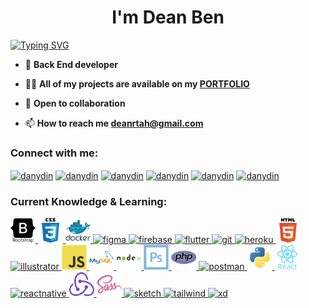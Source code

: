 <h1 align="center">I'm Dean Ben</h1>

[![Typing SVG](https://readme-typing-svg.demolab.com/?lines=An+enthusiastic+DevOps+Automation+Engineer&font=Fira+Code&size=30&pause=1000&center=true&width=1000)](https://git.io/typing-svg)

- 🌱 **Back End developer**

- 👨‍💻 **All of my projects are available on my [PORTFOLIO](https://danydin.github.io/portfolio/)**

- 💬 **Open to collaboration**

- 📫 **How to reach me deanrtah@gmail.com**

<h3 align="left">Connect with me:</h3>
<p align="left">
        <a href="mailto:deanrtah@gmail.com" target="blank"><img align="center"
                        src="https://raw.githubusercontent.com/rahuldkjain/github-profile-readme-generator/master/src/images/icons/Social/codepen.svg"
                        alt="danydin" height="30" width="40" /></a>
        <a href="mailto:deanrtah@gmail.com" target="blank"><img align="center"
                        src="https://raw.githubusercontent.com/rahuldkjain/github-profile-readme-generator/master/src/images/icons/Social/twitter.svg"
                        alt="danydin" height="30" width="40" /></a>
        <a href="mailto:deanrtah@gmail.com" target="blank"><img align="center"
                        src="https://raw.githubusercontent.com/rahuldkjain/github-profile-readme-generator/master/src/images/icons/Social/linked-in-alt.svg"
                        alt="danydin" height="30" width="40" /></a>
        <a href="mailto:deanrtah@gmail.com" target="blank"><img align="center"
                        src="https://cdn.jsdelivr.net/npm/simple-icons@3.0.1/icons/codesandbox.svg" alt="danydin"
                        height="30" width="40" /></a>
        <a href="mailto:deanrtah@gmail.com" target="blank"><img align="center"
                        src="https://raw.githubusercontent.com/rahuldkjain/github-profile-readme-generator/master/src/images/icons/Social/facebook.svg"
                        alt="danydin" height="30" width="40" /></a>
        <a href="mailto:deanrtah@gmail.com" target="blank"><img align="center"
                        src="https://raw.githubusercontent.com/rahuldkjain/github-profile-readme-generator/master/src/images/icons/Social/instagram.svg"
                        alt="danydin" height="30" width="40" /></a>
</p>

<h3 align="left">Current Knowledge & Learning:</h3>
<p align="left"> <a href="https://getbootstrap.com" target="_blank"> <img
                src="https://raw.githubusercontent.com/devicons/devicon/master/icons/bootstrap/bootstrap-plain-wordmark.svg"
                alt="bootstrap" width="40" height="40" /> </a> <a href="https://www.w3schools.com/css/"
                target="_blank"> <img
                        src="https://raw.githubusercontent.com/devicons/devicon/master/icons/css3/css3-original-wordmark.svg"
                        alt="css3" width="40" height="40" /> </a> <a href="https://www.docker.com/" target="_blank">
                <img src="https://raw.githubusercontent.com/devicons/devicon/master/icons/docker/docker-original-wordmark.svg"
                        alt="docker" width="40" height="40" /> </a> <a href="https://www.figma.com/" target="_blank">
                <img src="https://www.vectorlogo.zone/logos/figma/figma-icon.svg" alt="figma" width="40" height="40" />
        </a> <a href="https://firebase.google.com/" target="_blank"> <img
                        src="https://www.vectorlogo.zone/logos/firebase/firebase-icon.svg" alt="firebase" width="40"
                        height="40" /> </a> <a href="https://flutter.dev" target="_blank"> <img
                        src="https://www.vectorlogo.zone/logos/flutterio/flutterio-icon.svg" alt="flutter" width="40"
                        height="40" /> </a> <a href="https://git-scm.com/" target="_blank"> <img
                        src="https://www.vectorlogo.zone/logos/git-scm/git-scm-icon.svg" alt="git" width="40"
                        height="40" /> </a> <a href="https://heroku.com" target="_blank"> <img
                        src="https://www.vectorlogo.zone/logos/heroku/heroku-icon.svg" alt="heroku" width="40"
                        height="40" /> </a> <a href="https://www.w3.org/html/" target="_blank"> <img
                        src="https://raw.githubusercontent.com/devicons/devicon/master/icons/html5/html5-original-wordmark.svg"
                        alt="html5" width="40" height="40" /> </a> <a
                href="https://www.adobe.com/in/products/illustrator.html" target="_blank"> <img
                        src="https://www.vectorlogo.zone/logos/adobe_illustrator/adobe_illustrator-icon.svg"
                        alt="illustrator" width="40" height="40" /> </a> 
                         <a
                href="https://developer.mozilla.org/en-US/docs/Web/JavaScript" target="_blank"> <img
                        src="https://raw.githubusercontent.com/devicons/devicon/master/icons/javascript/javascript-original.svg"
                        alt="javascript" width="40" height="40" /> </a> <a href="https://kotlinlang.org"
                target="_blank">
                <img src="https://raw.githubusercontent.com/devicons/devicon/master/icons/mysql/mysql-original-wordmark.svg"
                        alt="mysql" width="40" height="40" /> </a> <a href="https://nodejs.org" target="_blank"> <img
                        src="https://raw.githubusercontent.com/devicons/devicon/master/icons/nodejs/nodejs-original-wordmark.svg"
                        alt="nodejs" width="40" height="40" /> </a> <a href="https://www.photoshop.com/en"
                target="_blank"> <img
                        src="https://raw.githubusercontent.com/devicons/devicon/master/icons/photoshop/photoshop-line.svg"
                        alt="photoshop" width="40" height="40" /> </a> <a href="https://www.php.net" target="_blank">
                <img src="https://raw.githubusercontent.com/devicons/devicon/master/icons/php/php-original.svg"
                        alt="php" width="40" height="40" /> </a> <a href="https://postman.com" target="_blank"> <img
                        src="https://www.vectorlogo.zone/logos/getpostman/getpostman-icon.svg" alt="postman" width="40"
                        height="40" /> </a> <a href="https://www.python.org" target="_blank"> <img
                        src="https://raw.githubusercontent.com/devicons/devicon/master/icons/python/python-original.svg"
                        alt="python" width="40" height="40" /> </a> <a href="https://reactjs.org/" target="_blank"> <img
                        src="https://raw.githubusercontent.com/devicons/devicon/master/icons/react/react-original-wordmark.svg"
                        alt="react" width="40" height="40" /> </a> <a href="https://reactnative.dev/" target="_blank">
                <img src="https://reactnative.dev/img/header_logo.svg" alt="reactnative" width="40" height="40" /> </a>
        <a href="https://redux.js.org" target="_blank"> <img
                        src="https://raw.githubusercontent.com/devicons/devicon/master/icons/redux/redux-original.svg"
                        alt="redux" width="40" height="40" /> </a> <a href="https://sass-lang.com" target="_blank"> <img
                        src="https://raw.githubusercontent.com/devicons/devicon/master/icons/sass/sass-original.svg"
                        alt="sass" width="40" height="40" /> </a> <a href="https://www.sketch.com/" target="_blank">
                <img src="https://www.vectorlogo.zone/logos/sketchapp/sketchapp-icon.svg" alt="sketch" width="40"
                        height="40" /> </a> <a href="https://tailwindcss.com/" target="_blank"> <img
                        src="https://www.vectorlogo.zone/logos/tailwindcss/tailwindcss-icon.svg" alt="tailwind"
                        width="40" height="40" /> </a> <a href="https://www.adobe.com/products/xd.html" target="_blank">
                <img src="https://cdn.worldvectorlogo.com/logos/adobe-xd.svg" alt="xd" width="40" height="40" /> </a>
</p>
